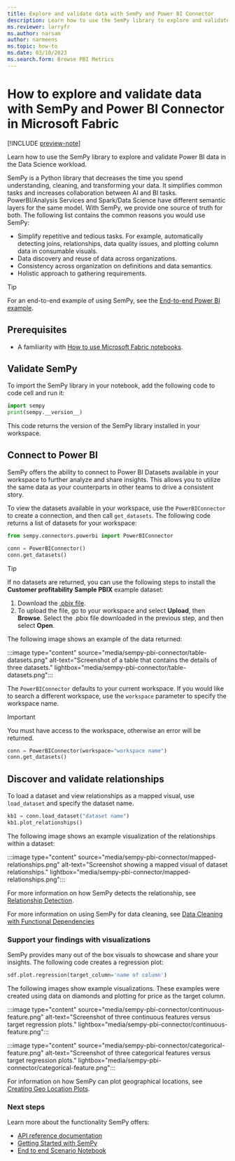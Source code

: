 ```yaml
---
title: Explore and validate data with SemPy and Power BI Connector
description: Learn how to use the SemPy library to explore and validate Power BI data in the Data Science workload.
ms.reviewer: larryfr
ms.author: narsam
author: narmeens
ms.topic: how-to
ms.date: 03/10/2023
ms.search.form: Browse PBI Metrics
---
```


# How to explore and validate data with SemPy and Power BI Connector in Microsoft Fabric

[!INCLUDE [preview-note](../includes/preview-note.md)]

Learn how to use the SemPy library to explore and validate Power BI data in the Data Science workload.

SemPy is a Python library that decreases the time you spend understanding, cleaning, and transforming your data. It simplifies common tasks and increases collaboration between AI and BI tasks. PowerBI/Analysis Services and Spark/Data Science have different semantic layers for the same model. With SemPy, we provide one source of truth for both. The following list contains the common reasons you would use SemPy:

- Simplify repetitive and tedious tasks. For example, automatically detecting joins, relationships, data quality issues, and plotting column data in consumable visuals.
- Data discovery and reuse of data across organizations.
- Consistency across organization on definitions and data semantics.
- Holistic approach to gathering requirements.

> [!TIP]
> For an end-to-end example of using SemPy, see the [End-to-end Power BI example](/fabric/data-science/e2e-powerbi-example).

## Prerequisites

- A familiarity with [How to use Microsoft Fabric notebooks](/fabric/data-engineering/how-to-use-notebook).

## Validate SemPy

To import the SemPy library in your notebook, add the following code to code cell and run it:

```Python
import sempy
print(sempy.__version__)
```

This code returns the version of the SemPy library installed in your workspace.

## Connect to Power BI

SemPy offers the ability to connect to Power BI Datasets available in your workspace to further analyze and share insights. This allows you to utilize the same data as your counterparts in other teams to drive a consistent story.

To view the datasets available in your workspace, use the `PowerBIConnector` to create a connection, and then call `get_datasets`. The following code returns a list of datasets for your workspace:

```Python
from sempy.connectors.powerbi import PowerBIConnector

conn = PowerBIConnector()
conn.get_datasets()
```

> [!TIP]
> If no datasets are returned, you can use the following steps to install the __Customer profitability Sample PBIX__ example dataset:
>
> 1. Download the [.pbix file](https://download.microsoft.com/download/6/A/9/6A93FD6E-CBA5-40BD-B42E-4DCAE8CDD059/Customer%20Profitability%20Sample%20PBIX.pbix).
> 1. To upload the file, go to your workspace and select __Upload__, then __Browse__. Select the .pbix file downloaded in the previous step, and then select __Open__.

The following image shows an example of the data returned:

:::image type="content" source="media/sempy-pbi-connector/table-datasets.png" alt-text="Screenshot of a table that contains the details of three datasets." lightbox="media/sempy-pbi-connector/table-datasets.png":::

The `PowerBIConnector` defaults to your current workspace. If you would like to search a different workspace, use the `workspace` parameter to specify the workspace name.

> [!IMPORTANT]
> You must have access to the workspace, otherwise an error will be returned.

```Python
conn = PowerBIConnector(workspace="workspace name")
conn.get_datasets()
```

## Discover and validate relationships

To load a dataset and view relationships as a mapped visual, use `load_dataset` and specify the dataset name.

```Python
kb1 = conn.load_dataset("dataset name")
kb1.plot_relationships()
```

The following image shows an example visualization of the relationships within a dataset:

:::image type="content" source="media/sempy-pbi-connector/mapped-relationships.png" alt-text="Screenshot showing a mapped visual of dataset relationships." lightbox="media/sempy-pbi-connector/mapped-relationships.png":::

For more information on how SemPy detects the relationship, see [Relationship Detection](sempy-relationship-detection.md).

For more information on using SemPy for data cleaning, see [Data Cleaning with Functional Dependencies](sempy-data-cleaning.md)

### Support your findings with visualizations

SemPy provides many out of the box visuals to showcase and share your insights. The following code creates a regression plot:

```python
sdf.plot.regression(target_column='name of column')
```

The following images show example visualizations. These examples were created using data on diamonds and plotting for price  as the target column.

:::image type="content" source="media/sempy-pbi-connector/continuous-feature.png" alt-text="Screenshot of three continuous features versus target regression plots." lightbox="media/sempy-pbi-connector/continuous-feature.png":::

:::image type="content" source="media/sempy-pbi-connector/categorical-feature.png" alt-text="Screenshot of three categorical features versus target regression plots." lightbox="media/sempy-pbi-connector/categorical-feature.png":::

For information on how SemPy can plot geographical locations, see [Creating Geo Location Plots](sempy-geo-location.md).

### Next steps

Learn more about the functionality SemPy offers:

- [API reference documentation](https://enyaprod.azurewebsites.net/index.html)
- [Getting Started with SemPy](sempy-setup.md)
- [End to end Scenario Notebook](e2e-powerbi-example.md)
